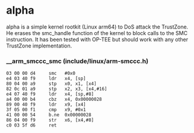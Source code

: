 # alpha
alpha is a simple kernel rootkit (Linux arm64) to DoS attack the TrustZone. He erases the smc_handle function of the kernel to block calls to the SMC instruction. It has been tested with OP-TEE but should work with any other TrustZone implementation.

### __arm_smccc_smc (include/linux/arm-smccc.h)   
   
```
03 00 00 d4     smc   #0x0   
e4 03 40 f9     ldr   x4, [sp]   
80 04 00 a9     stp   x0, x1, [x4]   
82 0c 01 a9     stp   x2, x3, [x4,#16]   
e4 07 40 f9     ldr   x4, [sp,#8]   
a4 00 00 b4     cbz   x4, 0x00000028   
89 00 40 f9     ldr   x9, [x4]   
3f 05 00 f1     cmp   x9, #0x1   
41 00 00 54     b.ne  0x00000028   
86 04 00 f9     str   x6, [x4,#8]   
c0 03 5f d6     ret
```
